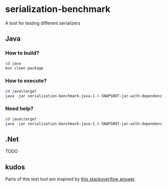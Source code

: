 # serialization-benchmark
A tool for testing different serializers

## Java

### How to build?
```powershell
cd java
mvn clean package
```

### How to execute?
```powershell
cd java\target
java -jar serialization-benchmark-java-1.0-SNAPSHOT-jar-with-dependencies.jar
```

### Need help?
```powershell
cd java\target
java -jar serialization-benchmark-java-1.0-SNAPSHOT-jar-with-dependencies.jar --help
```

## .Net
TODO

## kudos
Parts of this test tool are inspired by [this stackoverlfow answer](http://stackoverflow.com/a/7993031).